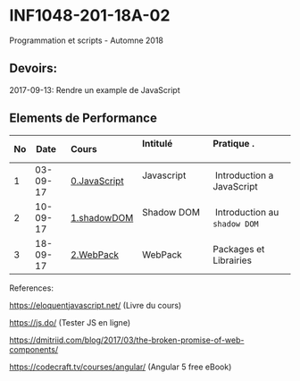 # INF1048-201-18A-02
Programmation et scripts - Automne 2018

## Devoirs:

2017-09-13: Rendre un example de JavaScript

## Elements de Performance

|No| Date   | Cours                       | Intitulé                                |  Pratique .                            |
|--|--------|:----------------------------|:----------------------------------------|:---------------------------------------|
| 1|03-09-17|[0.JavaScript](0.JavaScript) | Javascript                              |  Introduction a JavaScript             |
| 2|10-09-17|[1.shadowDOM](1.shadowDOM)   | Shadow DOM                              |  Introduction au `shadow DOM`          |
| 3|18-09-17|[2.WebPack](2.WebPack)       | WebPack                                 |  Packages et Librairies                |


References:

https://eloquentjavascript.net/ (Livre du cours)

https://js.do/ (Tester JS en ligne)

https://dmitriid.com/blog/2017/03/the-broken-promise-of-web-components/

https://codecraft.tv/courses/angular/ (Angular 5 free eBook)
